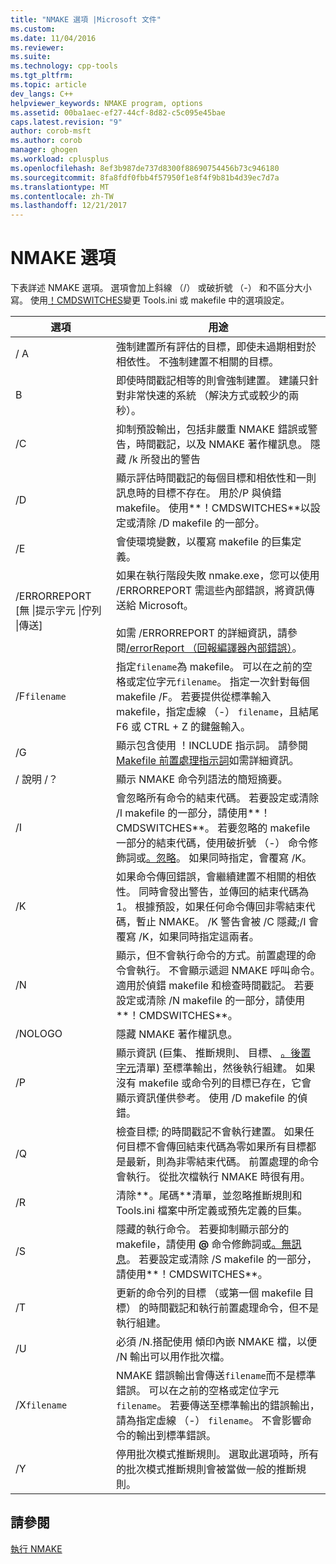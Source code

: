 ```yaml
---
title: "NMAKE 選項 |Microsoft 文件"
ms.custom: 
ms.date: 11/04/2016
ms.reviewer: 
ms.suite: 
ms.technology: cpp-tools
ms.tgt_pltfrm: 
ms.topic: article
dev_langs: C++
helpviewer_keywords: NMAKE program, options
ms.assetid: 00ba1aec-ef27-44cf-8d82-c5c095e45bae
caps.latest.revision: "9"
author: corob-msft
ms.author: corob
manager: ghogen
ms.workload: cplusplus
ms.openlocfilehash: 8ef3b987de737d8300f88690754456b73c946180
ms.sourcegitcommit: 8fa8fdf0fbb4f57950f1e8f4f9b81b4d39ec7d7a
ms.translationtype: MT
ms.contentlocale: zh-TW
ms.lasthandoff: 12/21/2017
---
```

# <a name="nmake-options"></a>NMAKE 選項
下表詳述 NMAKE 選項。 選項會加上斜線 （/） 或破折號 （-） 和不區分大小寫。 使用[！CMDSWITCHES](../build/makefile-preprocessing-directives.md)變更 Tools.ini 或 makefile 中的選項設定。  
  
|選項|用途|  
|------------|-------------|  
|/ A|強制建置所有評估的目標，即使未過期相對於相依性。 不強制建置不相關的目標。|  
|B|即使時間戳記相等的則會強制建置。 建議只針對非常快速的系統 （解決方式或較少的兩秒）。|  
|/C|抑制預設輸出，包括非嚴重 NMAKE 錯誤或警告，時間戳記，以及 NMAKE 著作權訊息。 隱藏 /k 所發出的警告|  
|/D|顯示評估時間戳記的每個目標和相依性和一則訊息時的目標不存在。 用於/P 與偵錯 makefile。 使用**！CMDSWITCHES**以設定或清除 /D makefile 的一部分。|  
|/E|會使環境變數，以覆寫 makefile 的巨集定義。|  
|/ERRORREPORT [無 &#124;提示字元 &#124;佇列 &#124;傳送]|如果在執行階段失敗 nmake.exe，您可以使用 /ERRORREPORT 需這些內部錯誤，將資訊傳送給 Microsoft。<br /><br /> 如需 /ERRORREPORT 的詳細資訊，請參閱[/errorReport （回報編譯器內部錯誤）](../build/reference/errorreport-report-internal-compiler-errors.md)。|  
|/F`filename`|指定`filename`為 makefile。 可以在之前的空格或定位字元`filename`。 指定一次針對每個 makefile /F。 若要提供從標準輸入 makefile，指定虛線 （-） `filename`，且結尾 F6 或 CTRL + Z 的鍵盤輸入。|  
|/G|顯示包含使用 ！INCLUDE 指示詞。  請參閱[Makefile 前置處理指示詞](../build/makefile-preprocessing-directives.md)如需詳細資訊。|  
|/ 說明 /？|顯示 NMAKE 命令列語法的簡短摘要。|  
|/I|會忽略所有命令的結束代碼。 若要設定或清除 /I makefile 的一部分，請使用**！CMDSWITCHES**。 若要忽略的 makefile 一部分的結束代碼，使用破折號 （-） 命令修飾詞或[。忽略](../build/dot-directives.md)。 如果同時指定，會覆寫 /K。|  
|/K|如果命令傳回錯誤，會繼續建置不相關的相依性。 同時會發出警告，並傳回的結束代碼為 1。 根據預設，如果任何命令傳回非零結束代碼，暫止 NMAKE。 /K 警告會被 /C 隱藏;/I 會覆寫 /K，如果同時指定這兩者。|  
|/N|顯示，但不會執行命令的方式。前置處理的命令會執行。 不會顯示遞迴 NMAKE 呼叫命令。 適用於偵錯 makefile 和檢查時間戳記。 若要設定或清除 /N makefile 的一部分，請使用**！CMDSWITCHES**。|  
|/NOLOGO|隱藏 NMAKE 著作權訊息。|  
|/P|顯示資訊 (巨集、 推斷規則、 目標、 [。後置字元](../build/dot-directives.md)清單) 至標準輸出，然後執行組建。 如果沒有 makefile 或命令列的目標已存在，它會顯示資訊僅供參考。 使用 /D makefile 的偵錯。|  
|/Q|檢查目標; 的時間戳記不會執行建置。 如果任何目標不會傳回結束代碼為零如果所有目標都是最新，則為非零結束代碼。 前置處理的命令會執行。 從批次檔執行 NMAKE 時很有用。|  
|/R|清除**。尾碼**清單，並忽略推斷規則和 Tools.ini 檔案中所定義或預先定義的巨集。|  
|/S|隱藏的執行命令。 若要抑制顯示部分的 makefile，請使用 **@** 命令修飾詞或[。無訊息](../build/dot-directives.md)。 若要設定或清除 /S makefile 的一部分，請使用**！CMDSWITCHES**。|  
|/T|更新的命令列的目標 （或第一個 makefile 目標） 的時間戳記和執行前置處理命令，但不是執行組建。|  
|/U|必須 /N.搭配使用 傾印內嵌 NMAKE 檔，以便 /N 輸出可以用作批次檔。|  
|/X`filename`|NMAKE 錯誤輸出會傳送`filename`而不是標準錯誤。 可以在之前的空格或定位字元`filename`。 若要傳送至標準輸出的錯誤輸出，請為指定虛線 （-） `filename`。 不會影響命令的輸出到標準錯誤。|  
|/Y|停用批次模式推斷規則。 選取此選項時，所有的批次模式推斷規則會被當做一般的推斷規則。|  
  
## <a name="see-also"></a>請參閱  
 [執行 NMAKE](../build/running-nmake.md)